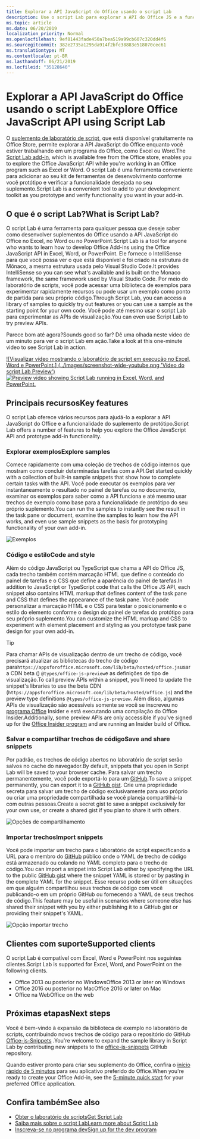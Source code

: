 ```yaml
---
title: Explorar a API JavaScript do Office usando o script Lab
description: Use o script Lab para explorar a API do Office JS e a funcionalidade de protótipo.
ms.topic: article
ms.date: 06/20/2019
localization_priority: Normal
ms.openlocfilehash: 9ef81443fade450a7bea519a99cb607c320dd4f6
ms.sourcegitcommit: 382e2735a1295da914f2bfc38883e518070cec61
ms.translationtype: MT
ms.contentlocale: pt-BR
ms.lasthandoff: 06/21/2019
ms.locfileid: "35128640"
---
```

# <a name="explore-office-javascript-api-using-script-lab"></a><span data-ttu-id="587f9-103">Explorar a API JavaScript do Office usando o script Lab</span><span class="sxs-lookup"><span data-stu-id="587f9-103">Explore Office JavaScript API using Script Lab</span></span>

<span data-ttu-id="587f9-104">O [suplemento de laboratório de script](https://store.office.com/app.aspx?assetid=WA104380862), que está disponível gratuitamente na Office Store, permite explorar a API JavaScript do Office enquanto você estiver trabalhando em um programa do Office, como Excel ou Word.</span><span class="sxs-lookup"><span data-stu-id="587f9-104">The [Script Lab add-in](https://store.office.com/app.aspx?assetid=WA104380862), which is available free from the Office store, enables you to explore the Office JavaScript API while you're working in an Office program such as Excel or Word.</span></span> <span data-ttu-id="587f9-105">O script Lab é uma ferramenta conveniente para adicionar ao seu kit de ferramentas de desenvolvimento conforme você protótipo e verificar a funcionalidade desejada no seu suplemento.</span><span class="sxs-lookup"><span data-stu-id="587f9-105">Script Lab is a convenient tool to add to your development toolkit as you prototype and verify functionality you want in your add-in.</span></span>

## <a name="what-is-script-lab"></a><span data-ttu-id="587f9-106">O que é o script Lab?</span><span class="sxs-lookup"><span data-stu-id="587f9-106">What is Script Lab?</span></span>

<span data-ttu-id="587f9-107">O script Lab é uma ferramenta para qualquer pessoa que deseje saber como desenvolver suplementos do Office usando a API JavaScript do Office no Excel, no Word ou no PowerPoint.</span><span class="sxs-lookup"><span data-stu-id="587f9-107">Script Lab is a tool for anyone who wants to learn how to develop Office Add-ins using the Office JavaScript API in Excel, Word, or PowerPoint.</span></span> <span data-ttu-id="587f9-108">Ele fornece o IntelliSense para que você possa ver o que está disponível e foi criado na estrutura de Mônaco, a mesma estrutura usada pelo Visual Studio Code.</span><span class="sxs-lookup"><span data-stu-id="587f9-108">It provides IntelliSense so you can see what's available and is built on the Monaco framework, the same framework used by Visual Studio Code.</span></span> <span data-ttu-id="587f9-109">Por meio do laboratório de scripts, você pode acessar uma biblioteca de exemplos para experimentar rapidamente recursos ou pode usar um exemplo como ponto de partida para seu próprio código.</span><span class="sxs-lookup"><span data-stu-id="587f9-109">Through Script Lab, you can access a library of samples to quickly try out features or you can use a sample as the starting point for your own code.</span></span> <span data-ttu-id="587f9-110">Você pode até mesmo usar o script Lab para experimentar as APIs de visualização.</span><span class="sxs-lookup"><span data-stu-id="587f9-110">You can even use Script Lab to try preview APIs.</span></span>

<span data-ttu-id="587f9-111">Parece bom até agora?</span><span class="sxs-lookup"><span data-stu-id="587f9-111">Sounds good so far?</span></span> <span data-ttu-id="587f9-112">Dê uma olhada neste vídeo de um minuto para ver o script Lab em ação.</span><span class="sxs-lookup"><span data-stu-id="587f9-112">Take a look at this one-minute video to see Script Lab in action.</span></span>

<span data-ttu-id="587f9-113">[![Visualizar vídeo mostrando o laboratório de script em execução no Excel, Word e PowerPoint.] (../images/screenshot-wide-youtube.png 'Vídeo do script Lab Preview')](https://aka.ms/scriptlabvideo)</span><span class="sxs-lookup"><span data-stu-id="587f9-113">[![Preview video showing Script Lab running in Excel, Word, and PowerPoint.](../images/screenshot-wide-youtube.png 'Script Lab preview video')](https://aka.ms/scriptlabvideo)</span></span>

## <a name="key-features"></a><span data-ttu-id="587f9-114">Principais recursos</span><span class="sxs-lookup"><span data-stu-id="587f9-114">Key features</span></span>

<span data-ttu-id="587f9-115">O script Lab oferece vários recursos para ajudá-lo a explorar a API JavaScript do Office e a funcionalidade do suplemento de protótipo.</span><span class="sxs-lookup"><span data-stu-id="587f9-115">Script Lab offers a number of features to help you explore the Office JavaScript API and prototype add-in functionality.</span></span>

### <a name="explore-samples"></a><span data-ttu-id="587f9-116">Explorar exemplos</span><span class="sxs-lookup"><span data-stu-id="587f9-116">Explore samples</span></span>

<span data-ttu-id="587f9-117">Comece rapidamente com uma coleção de trechos de código internos que mostram como concluir determinadas tarefas com a API.</span><span class="sxs-lookup"><span data-stu-id="587f9-117">Get started quickly with a collection of built-in sample snippets that show how to complete certain tasks with the API.</span></span> <span data-ttu-id="587f9-118">Você pode executar os exemplos para ver instantaneamente o resultado no painel de tarefas ou no documento, examinar os exemplos para saber como a API funciona e até mesmo usar trechos de exemplo como base para a funcionalidade de protótipo do seu próprio suplemento.</span><span class="sxs-lookup"><span data-stu-id="587f9-118">You can run the samples to instantly see the result in the task pane or document, examine the samples to learn how the API works, and even use sample snippets as the basis for prototyping functionality of your own add-in.</span></span>

![Exemplos](../images/script-lab-samples.jpg)

### <a name="code-and-style"></a><span data-ttu-id="587f9-120">Código e estilo</span><span class="sxs-lookup"><span data-stu-id="587f9-120">Code and style</span></span>

<span data-ttu-id="587f9-121">Além do código JavaScript ou TypeScript que chama a API do Office JS, cada trecho também contém marcação HTML que define o conteúdo do painel de tarefas e o CSS que define a aparência do painel de tarefas.</span><span class="sxs-lookup"><span data-stu-id="587f9-121">In addition to JavaScript or TypeScript code that calls the Office JS API, each snippet also contains HTML markup that defines content of the task pane and CSS that defines the appearance of the task pane.</span></span> <span data-ttu-id="587f9-122">Você pode personalizar a marcação HTML e o CSS para testar o posicionamento e o estilo do elemento conforme o design do painel de tarefas do protótipo para seu próprio suplemento.</span><span class="sxs-lookup"><span data-stu-id="587f9-122">You can customize the HTML markup and CSS to experiment with element placement and styling as you prototype task pane design for your own add-in.</span></span>

> [!TIP]
> <span data-ttu-id="587f9-123">Para chamar APIs de visualização dentro de um trecho de código, você precisará atualizar as bibliotecas do trecho de código para`https://appsforoffice.microsoft.com/lib/beta/hosted/office.js`usar a CDN beta () `@types/office-js-preview`e as definições de tipo de visualização.</span><span class="sxs-lookup"><span data-stu-id="587f9-123">To call preview APIs within a snippet, you'll need to update the snippet's libraries to use the beta CDN (`https://appsforoffice.microsoft.com/lib/beta/hosted/office.js`) and the preview type definitions `@types/office-js-preview`.</span></span> <span data-ttu-id="587f9-124">Além disso, algumas APIs de visualização são acessíveis somente se você se inscreveu no [programa Office](https://products.office.com/office-insider) Insider e está executando uma compilação do Office Insider.</span><span class="sxs-lookup"><span data-stu-id="587f9-124">Additionally, some preview APIs are only accessible if you've signed up for the [Office Insider program](https://products.office.com/office-insider) and are running an Insider build of Office.</span></span>

### <a name="save-and-share-snippets"></a><span data-ttu-id="587f9-125">Salvar e compartilhar trechos de código</span><span class="sxs-lookup"><span data-stu-id="587f9-125">Save and share snippets</span></span>

<span data-ttu-id="587f9-126">Por padrão, os trechos de código abertos no laboratório de script serão salvos no cache do navegador.</span><span class="sxs-lookup"><span data-stu-id="587f9-126">By default, snippets that you open in Script Lab will be saved to your browser cache.</span></span> <span data-ttu-id="587f9-127">Para salvar um trecho permanentemente, você pode exportá-lo para um [GitHub](https://gist.github.com).</span><span class="sxs-lookup"><span data-stu-id="587f9-127">To save a snippet permanently, you can export it to a [GitHub gist](https://gist.github.com).</span></span> <span data-ttu-id="587f9-128">Crie uma propriedade secreta para salvar um trecho de código exclusivamente para uso próprio ou criar uma propriedade compartilhada se você planeja compartilhá-la com outras pessoas.</span><span class="sxs-lookup"><span data-stu-id="587f9-128">Create a secret gist to save a snippet exclusively for your own use, or create a shared gist if you plan to share it with others.</span></span>

![Opções de compartilhamento](../images/script-lab-share.jpg)

### <a name="import-snippets"></a><span data-ttu-id="587f9-130">Importar trechos</span><span class="sxs-lookup"><span data-stu-id="587f9-130">Import snippets</span></span>

<span data-ttu-id="587f9-131">Você pode importar um trecho para o laboratório de script especificando a URL para o membro do [GitHub](https://gist.github.com) público onde o YAML de trecho de código está armazenado ou colando no YAML completo para o trecho de código.</span><span class="sxs-lookup"><span data-stu-id="587f9-131">You can import a snippet into Script Lab either by specifying the URL to the public [GitHub gist](https://gist.github.com) where the snippet YAML is stored or by pasting in the complete YAML for the snippet.</span></span> <span data-ttu-id="587f9-132">Esse recurso pode ser útil em situações em que alguém compartilhou seus trechos de código com você publicando-o em um próprio GitHub ou fornecendo a YAML de seus trechos de código.</span><span class="sxs-lookup"><span data-stu-id="587f9-132">This feature may be useful in scenarios where someone else has shared their snippet with you by either publishing it to a GitHub gist or providing their snippet's YAML.</span></span>

![Opção importar trecho](../images/script-lab-import-snippet.jpg)

## <a name="supported-clients"></a><span data-ttu-id="587f9-134">Clientes com suporte</span><span class="sxs-lookup"><span data-stu-id="587f9-134">Supported clients</span></span>

<span data-ttu-id="587f9-135">O script Lab é compatível com Excel, Word e PowerPoint nos seguintes clientes.</span><span class="sxs-lookup"><span data-stu-id="587f9-135">Script Lab is supported for Excel, Word, and PowerPoint on the following clients.</span></span>

- <span data-ttu-id="587f9-136">Office 2013 ou posterior no Windows</span><span class="sxs-lookup"><span data-stu-id="587f9-136">Office 2013 or later on Windows</span></span>
- <span data-ttu-id="587f9-137">Office 2016 ou posterior no Mac</span><span class="sxs-lookup"><span data-stu-id="587f9-137">Office 2016 or later on Mac</span></span>
- <span data-ttu-id="587f9-138">Office na Web</span><span class="sxs-lookup"><span data-stu-id="587f9-138">Office on the web</span></span>

## <a name="next-steps"></a><span data-ttu-id="587f9-139">Próximas etapas</span><span class="sxs-lookup"><span data-stu-id="587f9-139">Next steps</span></span>

<span data-ttu-id="587f9-140">Você é bem-vindo à expansão da biblioteca de exemplo no laboratório de scripts, contribuindo novos trechos de código para o repositório do GitHub [Office-js-Snippets](https://github.com/OfficeDev/office-js-snippets#office-js-snippets) .</span><span class="sxs-lookup"><span data-stu-id="587f9-140">You're welcome to expand the sample library in Script Lab by contributing new snippets to the [office-js-snippets](https://github.com/OfficeDev/office-js-snippets#office-js-snippets) GitHub repository.</span></span>

<span data-ttu-id="587f9-141">Quando estiver pronto para criar seu suplemento do Office, confira o [início rápido de 5 minutos](/office/dev/add-ins/#5-minute-quick-starts) para seu aplicativo preferido do Office.</span><span class="sxs-lookup"><span data-stu-id="587f9-141">When you're ready to create your Office Add-in, see the [5-minute quick start](/office/dev/add-ins/#5-minute-quick-starts) for your preferred Office application.</span></span>

## <a name="see-also"></a><span data-ttu-id="587f9-142">Confira também</span><span class="sxs-lookup"><span data-stu-id="587f9-142">See also</span></span>

- [<span data-ttu-id="587f9-143">Obter o laboratório de scripts</span><span class="sxs-lookup"><span data-stu-id="587f9-143">Get Script Lab</span></span>](https://store.office.com/app.aspx?assetid=WA104380862)
- [<span data-ttu-id="587f9-144">Saiba mais sobre o script Lab</span><span class="sxs-lookup"><span data-stu-id="587f9-144">Learn more about Script Lab</span></span>](https://github.com/OfficeDev/script-lab#script-lab-a-microsoft-garage-project)
- [<span data-ttu-id="587f9-145">Inscreva-se no programa dev</span><span class="sxs-lookup"><span data-stu-id="587f9-145">Sign up for the dev program</span></span>](https://developer.microsoft.com/office/dev-program)
